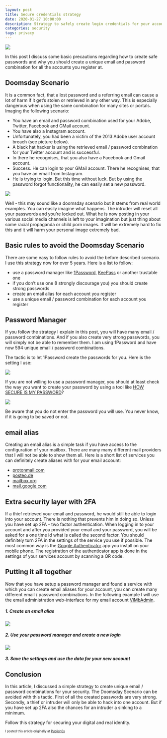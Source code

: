 ```yaml
---
layout: post
title: Secure credentials strategy
date: 2020-01-27 10:00:00
description: Strategy to safely create login credentials for your accounts
categories: security
tags: privacy
---
```


<img src="/assets/images/secure-credentials.png" />

In this post I discuss some basic precautions regarding how to create safe passwords and why you should create a unique email and password combination for all the accounts you register at.

## Doomsday Scenario

It is a common fact, that a lost password and a referring email can cause a lot of harm if it get’s stolen or retrieved in any other way. This is especially dangerous when using the same combination for many sites or portals. Imaging the following scenario:

* You have an email and password combination used for your Adobe, Twitter, Facebook and GMail account.
* You have also a Instagram account.
* Unfortunately, you had been a victim of the 2013 Adobe user account breach (see picture below).
* A black hat hacker is using the retrieved email / password combination for your Twitter account and is successful.
* In there he recognises, that you also have a Facebook and Gmail account.
* Success. He can login to your GMail account. There he recognises, that you have an email from Instagram.
* He is trying to login. But this time without luck. But by using the password forgot functionality, he can easily set a new password.

<img src="/assets/images/adobe.png" />

Well - this may sound like a doomsday scenario but it stems from real world examples. You can easily imagine what happens. The intruder will reset all your passwords and you’re locked out. What he is now posting in your various social media channels is left to your imagination but just thing about some racial propaganda or child porn images. It will be extremely hard to fix this and it will harm your personal image extremely bad.

## Basic rules to avoid the Doomsday Scenario

There are some easy to follow rules to avoid the before described scenario. I use this strategy now for over 5 years. Here is a list to follow:

* use a password manager like [1Password](https://1password.com/), [KeePass](https://keepass.info/) or another trustable one
* if you don’t use one (I strongly discourage you) you should create strong passwords
* create an email alias for each account you register
* use a unique email / password combination for each account you register 
  
## Password Manager

If you follow the strategy I explain in this post, you will have many email / password combinations. And if you also create very strong passwords, you will simply not be able to remember them. I am using 1Password and have now 594 unique email / password combinations.

The tactic is to let 1Password create the passwords for you. Here is the setting I use:

<img src="/assets/images/1pw.jpeg" />

If you are not willing to use a password manager, you should at least check the way you want to create your password by using a tool like [HOW SECURE IS MY PASSWORD](https://howsecureismypassword.net/)?

<img src="/assets/images/howsecure.png" />

Be aware that you do not enter the password you will use. You never know, if it is going to be saved or not.

## email alias

Creating an email alias is a simple task if you have access to the configuration of your mailbox. There are many many different mail providers that I will not be able to show them all. Here is a short list of services you can definitely create aliases with for your email account:

* [protonmail.com](https://protonmail.com)
* [posteo.de](https://posteo.de)
* [mailbox.org](https://mailbox.org)
* [mail.google.com](https://mail.google.com)

## Extra security layer with 2FA

If a thief retrieved your email and password, he would still be able to login into your account. There is nothing that prevents him in doing so. Unless you have set up 2FA - two factor authentication. When logging in to your account and after you provided your email and your password, you will be asked for a one time id what is called the second factor. You should definitely turn 2FA in the settings of the service you use if possible. The most common way is the [Google Authenticator](https://google-authenticator.com/) app you install on your mobile phone. The registration of the authenticator app is done in the settings of your services account by scanning a QR code. 

## Putting it all together

Now that you have setup a password manager and found a service with which you can create email aliases for your account, you can create many different email / password combinations. In the following example I will use the email administration web-interface for my email account [ViMbAdmin](https://www.vimbadmin.net/).

##### 1. Create an email alias 

<img src="/assets/images/vbadmin-1.jpeg" /> 

##### 2. Use your password manager and create a new login 

<img src="/assets/images/vbadmin-2.jpeg" /> 

##### 3. Save the settings and use the data for your new account

## Conclusion

In this article, I discussed a simple strategy to create unique email / password combinations for your security. The Doomsday Scenario can be avoided with this tactic. First of all the created passwords are very strong. Secondly, a thief or intruder will only be able to hack into one account. But if you have set up 2FA also the chances for an intruder a sinking to a minimum.

Follow this strategy for securing your digital and real identity.

<span style="font-size: 0.7em">I posted this article originally at [Publish0x](https://www.publish0x.com/security-in-the-age-of-digitizing-everything/strategy-to-safely-create-login-credentials-for-your-account-xmwzzq)</span>

